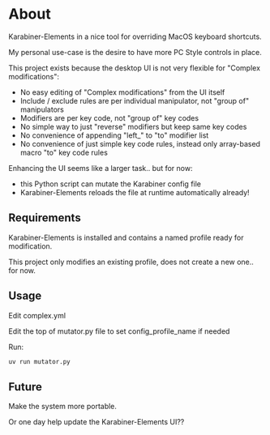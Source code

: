 # About

Karabiner-Elements in a nice tool for overriding MacOS keyboard shortcuts.

My personal use-case is the desire to have more PC Style controls in place.

This project exists because the desktop UI is not very flexible for "Complex modifications":

- No easy editing of "Complex modifications" from the UI itself
- Include / exclude rules are per individual manipulator, not "group of" manipulators
- Modifiers are per key code, not "group of" key codes
- No simple way to just "reverse" modifiers but keep same key codes
- No convenience of appending "left_" to "to" modifier list
- No convenience of just simple key code rules, instead only array-based macro "to" key code rules

Enhancing the UI seems like a larger task.. but for now:

- this Python script can mutate the Karabiner config file
- Karabiner-Elements reloads the file at runtime automatically already!

## Requirements

Karabiner-Elements is installed and contains a named profile ready for modification.

This project only modifies an existing profile, does not create a new one.. for now.

## Usage

Edit complex.yml

Edit the top of mutator.py file to set config_profile_name if needed


Run:

```bash
uv run mutator.py
```

## Future

Make the system more portable.

Or one day help update the Karabiner-Elements UI??
